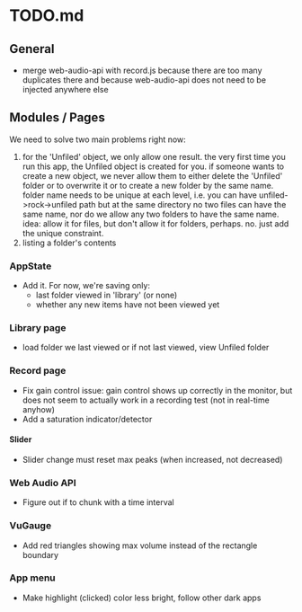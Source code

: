 # TODO.md

## General
* merge web-audio-api with record.js because there are too many duplicates
  there and because web-audio-api does not need to be injected anywhere else

## Modules / Pages

We need to solve two main problems right now:

1) for the 'Unfiled' object, we only allow one result.  the very first 
   time you run this app, the Unfiled object is created for you.
   if someone wants to create a new object, we never allow them to 
   either delete the 'Unfiled' folder or to overwrite it or to create
   a new folder by the same name.  folder name needs to be unique
   at each level, i.e. you can have unfiled->rock->unfiled path
   but at the same directory no two files can have the same name,
   nor do we allow any two folders to have the same name.  idea: allow
   it for files, but don't allow it for folders, perhaps. no. just add
   the unique constraint.
1) listing a folder's contents

### AppState
* Add it.  For now, we're saving only:
  * last folder viewed in 'library' (or none)
  * whether any new items have not been viewed yet
  
### Library page
* load folder we last viewed or if not last viewed, view Unfiled folder

### Record page
* Fix gain control issue: gain control shows up correctly in the
  monitor, but does not seem to actually work in a recording test (not
  in real-time anyhow)
* Add a saturation indicator/detector

#### Slider
* Slider change must reset max peaks (when increased, not decreased)

### Web Audio API
* Figure out if to chunk with a time interval

### VuGauge
* Add red triangles showing max volume instead of the rectangle boundary

### App menu
* Make highlight (clicked) color less bright, follow other dark apps